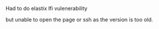 Had to do elastix lfi vulenerability

but unable to open the page or ssh as the version is too old.

